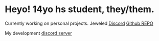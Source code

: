 # Heyo! 14yo hs student, they/them.

Currently working on personal projects.
Jeweled [Discord](https://discord.gg/BNH2UWwctg) [Github REPO](https://github.com/durvated/jeweled)

My development [discord server](https://discord.gg/Xsd6c4BSkZ)
<!--
**Durvated/Durvated** is a ✨ _special_ ✨ repository because its `README.md` (this file) appears on your GitHub profile.

Here are some ideas to get you started:

- 🔭 I’m currently working on ...
- 🌱 I’m currently learning ...
- 👯 I’m looking to collaborate on ...
- 🤔 I’m looking for help with ...
- 💬 Ask me about ...
- 📫 How to reach me: Discord
- 😄 Pronouns: they/them
- ⚡ Fun fact: ...
-->
